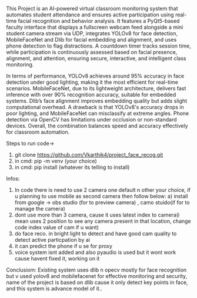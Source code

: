 This Project is an AI-powered virtual classroom monitoring system that automates student attendance and ensures active participation using real-time facial recognition and behavior analysis. It features a PyQt5-based faculty interface that displays a fullscreen webcam feed alongside a mini student camera stream via UDP, integrates YOLOv8 for face detection, MobileFaceNet and Dlib for facial embedding and alignment, and uses phone detection to flag distractions. A countdown timer tracks session time, while participation is continuously assessed based on facial presence, alignment, and attention, ensuring secure, interactive, and intelligent class monitoring.

In terms of performance, YOLOv8 achieves around 95% accuracy in face detection under good lighting, making it the most efficient for real-time scenarios. MobileFaceNet, due to its lightweight architecture, delivers fast inference with over 90% recognition accuracy, suitable for embedded systems. Dlib’s face alignment improves embedding quality but adds slight computational overhead. A drawback is that YOLOv8's accuracy drops in poor lighting, and MobileFaceNet can misclassify at extreme angles. Phone detection via OpenCV has limitations under occlusion or non-standard devices. Overall, the combination balances speed and accuracy effectively for classroom automation.

Steps to run code->
1) git clone https://github.com/Vkarthik4/project_face_recog.git
2) in cmd: pip -m venv <filename>(your choice)
3) in cmd: pip install <packagename>(whatever its telling to install)

Infos:
1) In code there is need to use 2 camera one default n other your choice, if u planning to use mobile as second camera then follow below:
  a) install from google -> obs studio (for to preview camera) , camo stuido(if for to manage the camera)
2) dont use more than 3 camera, cause it uses latest index to camera(i mean uses 2 position to see any camera present in that location, change code index value of cam if u want)
3) do face reco. in bright light to detect and have good cam quality to detect active particpation by ai
4) it can predict the phone if u se for proxy
5) voice system isnt added and also pyaudio is used but it wont work cause havent fixed it, working on it


Conclusiom:
Existing system uses dlib n opecv mostly for face recognition but v used yolov8 and mobilefacenet for effective monitoring and security, name of the project is based on dlib cause it only detect key points in face, and this system is advance model of it..
